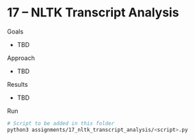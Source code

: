 # 17 – NLTK Transcript Analysis

Goals
- TBD

Approach
- TBD

Results
- TBD

Run
```bash path=null start=null
# Script to be added in this folder
python3 assignments/17_nltk_transcript_analysis/<script>.py
```
